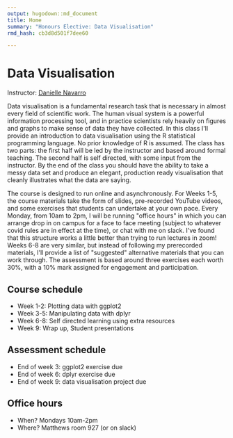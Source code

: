 ```yaml
---
output: hugodown::md_document
title: Home
summary: "Honours Elective: Data Visualisation"
rmd_hash: cb3d8d501f7dee60

---
```


Data Visualisation
==================

Instructor: [Danielle Navarro](https://djnavarro.net)

Data visualisation is a fundamental research task that is necessary in almost every field of scientific work. The human visual system is a powerful information processing tool, and in practice scientists rely heavily on figures and graphs to make sense of data they have collected. In this class I'll provide an introduction to data visualisation using the R statistical programming language. No prior knowledge of R is assumed. The class has two parts: the first half will be led by the instructor and based around formal teaching. The second half is self directed, with some input from the instructor. By the end of the class you should have the ability to take a messy data set and produce an elegant, production ready visualisation that cleanly illustrates what the data are saying.

The course is designed to run online and asynchronously. For Weeks 1-5, the course materials take the form of slides, pre-recorded YouTube videos, and some exercises that students can undertake at your own pace. Every Monday, from 10am to 2pm, I will be running "office hours" in which you can arrange drop in on campus for a face to face meeting (subject to whatever covid rules are in effect at the time), or chat with me on slack. I've found that this structure works a little better than trying to run lectures in zoom! Weeks 6-8 are very similar, but instead of following my prerecorded materials, I'll provide a list of "suggested" alternative materials that you can work through. The assessment is based around three exercises each worth 30%, with a 10% mark assigned for engagement and participation.

Course schedule
---------------

-   Week 1-2: Plotting data with ggplot2
-   Week 3-5: Manipulating data with dplyr
-   Week 6-8: Self directed learning using extra resources
-   Week 9: Wrap up, Student presentations

Assessment schedule
-------------------

-   End of week 3: ggplot2 exercise due
-   End of week 6: dplyr exercise due
-   End of week 9: data visualisation project due

Office hours
------------

-   When? Mondays 10am-2pm
-   Where? Matthews room 927 (or on slack)

<br><br><br>

